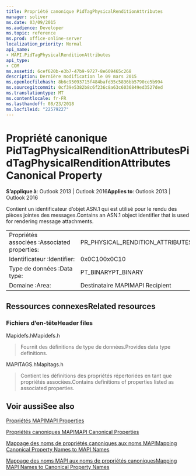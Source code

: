 ```yaml
---
title: Propriété canonique PidTagPhysicalRenditionAttributes
manager: soliver
ms.date: 03/09/2015
ms.audience: Developer
ms.topic: reference
ms.prod: office-online-server
localization_priority: Normal
api_name:
- MAPI.PidTagPhysicalRenditionAttributes
api_type:
- COM
ms.assetid: 6cef620b-e3b7-47b9-9727-8e609465c268
description: Dernière modification le 09 mars 2015
ms.openlocfilehash: 8b6c95093715f484bafd35c5836bb5790ce5b994
ms.sourcegitcommit: 0cf39e5382b8c6f236c8a63c6036849ed3527ded
ms.translationtype: MT
ms.contentlocale: fr-FR
ms.lasthandoff: 08/23/2018
ms.locfileid: "22579227"
---
```

# <a name="pidtagphysicalrenditionattributes-canonical-property"></a><span data-ttu-id="e6976-103">Propriété canonique PidTagPhysicalRenditionAttributes</span><span class="sxs-lookup"><span data-stu-id="e6976-103">PidTagPhysicalRenditionAttributes Canonical Property</span></span>

  
  
<span data-ttu-id="e6976-104">**S’applique à**: Outlook 2013 | Outlook 2016</span><span class="sxs-lookup"><span data-stu-id="e6976-104">**Applies to**: Outlook 2013 | Outlook 2016</span></span> 
  
<span data-ttu-id="e6976-105">Contient un identificateur d’objet ASN.1 qui est utilisé pour le rendu des pièces jointes des messages.</span><span class="sxs-lookup"><span data-stu-id="e6976-105">Contains an ASN.1 object identifier that is used for rendering message attachments.</span></span>
  
|||
|:-----|:-----|
|<span data-ttu-id="e6976-106">Propriétés associées :</span><span class="sxs-lookup"><span data-stu-id="e6976-106">Associated properties:</span></span>  <br/> |<span data-ttu-id="e6976-107">PR_PHYSICAL_RENDITION_ATTRIBUTES</span><span class="sxs-lookup"><span data-stu-id="e6976-107">PR_PHYSICAL_RENDITION_ATTRIBUTES</span></span>  <br/> |
|<span data-ttu-id="e6976-108">Identificateur :</span><span class="sxs-lookup"><span data-stu-id="e6976-108">Identifier:</span></span>  <br/> |<span data-ttu-id="e6976-109">0x0C10</span><span class="sxs-lookup"><span data-stu-id="e6976-109">0x0C10</span></span>  <br/> |
|<span data-ttu-id="e6976-110">Type de données :</span><span class="sxs-lookup"><span data-stu-id="e6976-110">Data type:</span></span>  <br/> |<span data-ttu-id="e6976-111">PT_BINARY</span><span class="sxs-lookup"><span data-stu-id="e6976-111">PT_BINARY</span></span>  <br/> |
|<span data-ttu-id="e6976-112">Domaine :</span><span class="sxs-lookup"><span data-stu-id="e6976-112">Area:</span></span>  <br/> |<span data-ttu-id="e6976-113">Destinataire MAPI</span><span class="sxs-lookup"><span data-stu-id="e6976-113">MAPI Recipient</span></span>  <br/> |
   
## <a name="related-resources"></a><span data-ttu-id="e6976-114">Ressources connexes</span><span class="sxs-lookup"><span data-stu-id="e6976-114">Related resources</span></span>

### <a name="header-files"></a><span data-ttu-id="e6976-115">Fichiers d’en-tête</span><span class="sxs-lookup"><span data-stu-id="e6976-115">Header files</span></span>

<span data-ttu-id="e6976-116">Mapidefs.h</span><span class="sxs-lookup"><span data-stu-id="e6976-116">Mapidefs.h</span></span>
  
> <span data-ttu-id="e6976-117">Fournit des définitions de type de données.</span><span class="sxs-lookup"><span data-stu-id="e6976-117">Provides data type definitions.</span></span>
    
<span data-ttu-id="e6976-118">MAPITAGS.h</span><span class="sxs-lookup"><span data-stu-id="e6976-118">Mapitags.h</span></span>
  
> <span data-ttu-id="e6976-119">Contient les définitions des propriétés répertoriées en tant que propriétés associées.</span><span class="sxs-lookup"><span data-stu-id="e6976-119">Contains definitions of properties listed as associated properties.</span></span>
    
## <a name="see-also"></a><span data-ttu-id="e6976-120">Voir aussi</span><span class="sxs-lookup"><span data-stu-id="e6976-120">See also</span></span>



[<span data-ttu-id="e6976-121">Propriétés MAPI</span><span class="sxs-lookup"><span data-stu-id="e6976-121">MAPI Properties</span></span>](mapi-properties.md)
  
[<span data-ttu-id="e6976-122">Propriétés canoniques MAPI</span><span class="sxs-lookup"><span data-stu-id="e6976-122">MAPI Canonical Properties</span></span>](mapi-canonical-properties.md)
  
[<span data-ttu-id="e6976-123">Mappage des noms de propriétés canoniques aux noms MAPI</span><span class="sxs-lookup"><span data-stu-id="e6976-123">Mapping Canonical Property Names to MAPI Names</span></span>](mapping-canonical-property-names-to-mapi-names.md)
  
[<span data-ttu-id="e6976-124">Mappage des noms MAPI aux noms de propriétés canoniques</span><span class="sxs-lookup"><span data-stu-id="e6976-124">Mapping MAPI Names to Canonical Property Names</span></span>](mapping-mapi-names-to-canonical-property-names.md)

